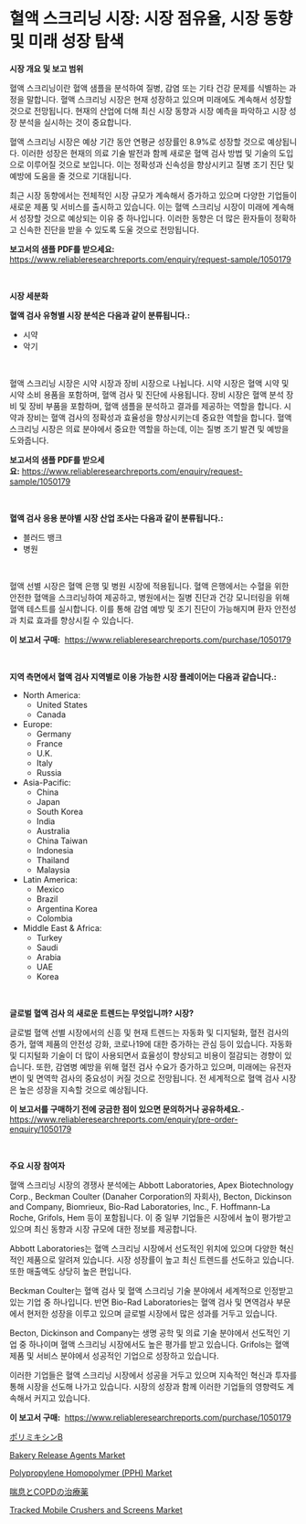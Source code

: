 <p><h1>혈액 스크리닝 시장: 시장 점유율, 시장 동향 및 미래 성장 탐색</h1></p><p><strong>시장 개요 및 보고 범위</strong></p>
<p><p>혈액 스크리닝이란 혈액 샘플을 분석하여 질병, 감염 또는 기타 건강 문제를 식별하는 과정을 말합니다. 혈액 스크리닝 시장은 현재 성장하고 있으며 미래에도 계속해서 성장할 것으로 전망됩니다. 현재의 산업에 더해 최신 시장 동향과 시장 예측을 파악하고 시장 성장 분석을 실시하는 것이 중요합니다.</p><p>혈액 스크리닝 시장은 예상 기간 동안 연평균 성장률인 8.9%로 성장할 것으로 예상됩니다. 이러한 성장은 현재의 의료 기술 발전과 함께 새로운 혈액 검사 방법 및 기술의 도입으로 이루어질 것으로 보입니다. 이는 정확성과 신속성을 향상시키고 질병 조기 진단 및 예방에 도움을 줄 것으로 기대됩니다.</p><p>최근 시장 동향에서는 전체적인 시장 규모가 계속해서 증가하고 있으며 다양한 기업들이 새로운 제품 및 서비스를 출시하고 있습니다. 이는 혈액 스크리닝 시장이 미래에 계속해서 성장할 것으로 예상되는 이유 중 하나입니다. 이러한 동향은 더 많은 환자들이 정확하고 신속한 진단을 받을 수 있도록 도울 것으로 전망됩니다.</p></p>
<p><strong>보고서의 샘플 PDF를 받으세요:</strong> <a href="https://www.reliableresearchreports.com/enquiry/request-sample/1050179">https://www.reliableresearchreports.com/enquiry/request-sample/1050179</a></p>
<p>&nbsp;</p>
<p><strong>시장 세분화</strong></p>
<p><strong>혈액 검사 유형별 시장 분석은 다음과 같이 분류됩니다.:</strong></p>
<p><ul><li>시약</li><li>악기</li></ul></p>
<p>&nbsp;</p>
<p><p>혈액 스크리닝 시장은 시약 시장과 장비 시장으로 나뉩니다. 시약 시장은 혈액 시약 및 시약 소비 용품을 포함하며, 혈액 검사 및 진단에 사용됩니다. 장비 시장은 혈액 분석 장비 및 장비 부품을 포함하며, 혈액 샘플을 분석하고 결과를 제공하는 역할을 합니다. 시약과 장비는 혈액 검사의 정확성과 효율성을 향상시키는데 중요한 역할을 합니다. 혈액 스크리닝 시장은 의료 분야에서 중요한 역할을 하는데, 이는 질병 조기 발견 및 예방을 도와줍니다.</p></p>
<p><strong>보고서의 샘플 PDF를 받으세요:</strong>&nbsp;<a href="https://www.reliableresearchreports.com/enquiry/request-sample/1050179">https://www.reliableresearchreports.com/enquiry/request-sample/1050179</a></p>
<p>&nbsp;</p>
<p><strong> 혈액 검사 응용 분야별 시장 산업 조사는 다음과 같이 분류됩니다.:</strong></p>
<p><ul><li>블러드 뱅크</li><li>병원</li></ul></p>
<p>&nbsp;</p>
<p><p>혈액 선별 시장은 혈액 은행 및 병원 시장에 적용됩니다. 혈액 은행에서는 수혈을 위한 안전한 혈액을 스크리닝하여 제공하고, 병원에서는 질병 진단과 건강 모니터링을 위해 혈액 테스트를 실시합니다. 이를 통해 감염 예방 및 조기 진단이 가능해지며 환자 안전성과 치료 효과를 향상시킬 수 있습니다.</p></p>
<p><strong>이 보고서 구매:</strong>&nbsp; <a href="https://www.reliableresearchreports.com/purchase/1050179">https://www.reliableresearchreports.com/purchase/1050179</a></p>
<p>&nbsp;</p>
<p><strong>지역 측면에서 혈액 검사 지역별로 이용 가능한 시장 플레이어는 다음과 같습니다.:</strong></p>
<p><ul>
    <li>
        North America:
        <ul>
            <li>United States</li>
            <li>Canada</li>
        </ul>
    </li>
    <li>
        Europe:
        <ul>
            <li>Germany</li>
            <li>France</li>
            <li>U.K.</li>
            <li>Italy</li>
            <li>Russia</li>
        </ul>
    </li>
    <li>
        Asia-Pacific:
        <ul>
            <li>China</li>
            <li>Japan</li>
            <li>South Korea</li>
            <li>India</li>
            <li>Australia</li>
            <li>China Taiwan</li>
            <li>Indonesia</li>
            <li>Thailand</li>
            <li>Malaysia</li>
        </ul>
    </li>
    <li>
        Latin America:
        <ul>
            <li>Mexico</li>
            <li>Brazil</li>
            <li>Argentina Korea</li>
            <li>Colombia</li>
        </ul>
    </li>
    <li>
        Middle East & Africa:
        <ul>
            <li>Turkey</li>
            <li>Saudi</li>
            <li>Arabia</li>
            <li>UAE</li>
            <li>Korea</li>
        </ul>
    </li>
    </ul></p>
<p>&nbsp;</p>
<p><strong>글로벌 혈액 검사 의 새로운 트렌드는 무엇입니까? 시장?</strong></p>
<p><p>글로벌 혈액 선별 시장에서의 신흥 및 현재 트렌드는 자동화 및 디지털화, 혈전 검사의 증가, 혈액 제품의 안전성 강화, 코로나19에 대한 증가하는 관심 등이 있습니다. 자동화 및 디지털화 기술이 더 많이 사용되면서 효율성이 향상되고 비용이 절감되는 경향이 있습니다. 또한, 감염병 예방을 위해 혈전 검사 수요가 증가하고 있으며, 미래에는 유전자 변이 및 면역학 검사의 중요성이 커질 것으로 전망됩니다. 전 세계적으로 혈액 검사 시장은 높은 성장을 지속할 것으로 예상됩니다.</p></p>
<p><strong>이 보고서를 구매하기 전에 궁금한 점이 있으면 문의하거나 공유하세요.</strong>- <a href="https://www.reliableresearchreports.com/enquiry/pre-order-enquiry/1050179">https://www.reliableresearchreports.com/enquiry/pre-order-enquiry/1050179</a></p>
<p>&nbsp;</p>
<p><strong>주요 시장 참여자</strong></p>
<p><p>혈액 스크리닝 시장의 경쟁사 분석에는 Abbott Laboratories, Apex Biotechnology Corp., Beckman Coulter (Danaher Corporation의 자회사), Becton, Dickinson and Company, Biomrieux, Bio-Rad Laboratories, Inc., F. Hoffmann-La Roche, Grifols, Hem 등이 포함됩니다. 이 중 일부 기업들은 시장에서 높이 평가받고 있으며 최신 동향과 시장 규모에 대한 정보를 제공합니다.</p><p>Abbott Laboratories는 혈액 스크리닝 시장에서 선도적인 위치에 있으며 다양한 혁신적인 제품으로 알려져 있습니다. 시장 성장률이 높고 최신 트렌드를 선도하고 있습니다. 또한 매출액도 상당히 높은 편입니다.</p><p>Beckman Coulter는 혈액 검사 및 혈액 스크리닝 기술 분야에서 세계적으로 인정받고 있는 기업 중 하나입니다. 반면 Bio-Rad Laboratories는 혈액 검사 및 면역검사 부문에서 현저한 성장을 이루고 있으며 글로벌 시장에서 많은 성과를 거두고 있습니다.</p><p>Becton, Dickinson and Company는 생명 공학 및 의료 기술 분야에서 선도적인 기업 중 하나이며 혈액 스크리닝 시장에서도 높은 평가를 받고 있습니다. Grifols는 혈액 제품 및 서비스 분야에서 성공적인 기업으로 성장하고 있습니다.</p><p>이러한 기업들은 혈액 스크리닝 시장에서 성공을 거두고 있으며 지속적인 혁신과 투자를 통해 시장을 선도해 나가고 있습니다. 시장의 성장과 함께 이러한 기업들의 영향력도 계속해서 커지고 있습니다.</p></p>
<p><strong>이 보고서 구매:</strong>&nbsp;&nbsp;<a href="https://www.reliableresearchreports.com/purchase/1050179">https://www.reliableresearchreports.com/purchase/1050179</a></p>
<p><p><a href="https://github.com/cnnriuez22368/Market-Research-Report-List-1/blob/main/5591418193275.md">ポリミキシンB</a></p><p><a href="https://view.publitas.com/reportprime-1/bakery-release-agents-market-research-report-unlocks-analysis-on-the-market-financial-status-market-size-and-market-revenue-upto-2031/">Bakery Release Agents Market</a></p><p><a href="https://issuu.com/reportprime-2/docs/polypropylene-homopolymer-pph-market-size-2030.ppt">Polypropylene Homopolymer (PPH) Market</a></p><p><a href="https://github.com/zekaoe592392/Market-Research-Report-List-1/blob/main/4179031193274.md">喘息とCOPDの治療薬</a></p><p><a href="https://boundless-drawbridge-702.notion.site/Tracked-Mobile-Crushers-and-Screens-Market-Size-Evaluating-its-Market-Trends-Growth-and-Projectio-9574cd64a79b4693827094cc0a140f85">Tracked Mobile Crushers and Screens Market</a></p></p>
